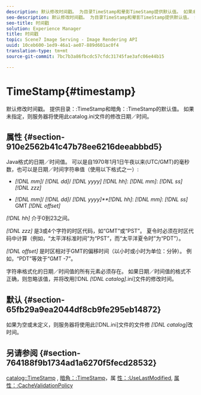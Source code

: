 ```yaml
---
description: 默认修改时间戳。 为目录TimeStamp和晕影TimeStamp提供默认值。 如果未指定，则服务器将使用此catalog.ini文件的修改日期／时间。
seo-description: 默认修改时间戳。 为目录TimeStamp和晕影TimeStamp提供默认值。 如果未指定，则服务器将使用此catalog.ini文件的修改日期／时间。
seo-title: 时间戳
solution: Experience Manager
title: 时间戳
topic: Scene7 Image Serving - Image Rendering API
uuid: 10ceb600-1ed9-46a1-ae07-889d601ac0f4
translation-type: tm+mt
source-git-commit: 7bc7b3a86fbcdc57cfdc31745fae3afc06e44b15

---
```



# TimeStamp{#timestamp}

默认修改时间戳。 提供目录：:TimeStamp和暗角：:TimeStamp的默认值。 如果未指定，则服务器将使用此catalog.ini文件的修改日期／时间。

## 属性 {#section-910e2562b41c47b78ee6216deeabbbd5}

Java格式的日期／时间值。 可以是自1970年1月1日午夜以来(UTC/GMT)的毫秒数，也可以是日期／时间字符串值（使用以下格式之一）:

* *[!DNL mm]*/ *[!DNL dd]*/ *[!DNL yyyy]* *[!DNL hh]*: *[!DNL mm]*: *[!DNL ss]* *[!DNL zzz]*

* *[!DNL mm]*/ *[!DNL dd]*/ *[!DNL yyyy]**[!DNL hh]*: *[!DNL mm]*: *[!DNL ss]* GMT *[!DNL offset]*

*[!DNL hh]* 介于0到23之间。

*[!DNL zzz]* 是3或4个字符的时区代码，如“GMT”或“PST”。 夏令时必须在时区代码中计算（例如，“太平洋标准时间”为“PST”，而“太平洋夏令时”为“PDT”）。

*[!DNL offset]* 是时区相对于GMT的偏移时间（以小时或小时为单位：分钟）。 例如，“PDT”等效于“GMT -7”。

字符串格式化的日期／时间值的所有元素必须存在。 如果日期／时间值的格式不正确，则忽略该值，并将改用[!DNL *[!DNL catalog]*.ini]文件的修改时间。

## 默认 {#section-65fb29a9ea2044df8cb9fe295eb14872}

如果为空或未定义，则服务器将使用此[!DNL.ini]文件的文件修 *[!DNL catalog]*&#x200B;改时间。

## 另请参阅 {#section-764188f9b1734ad1a6270f5fecd28532}

[catalog::TimeStamp](../../../../../ir-api/material-cat/image-rendering-api-ref/c-ir-material-catalog/c-ir-material-data-reference/r-ir-timestamp-dataref.md#reference-6daf7973dc4f4b4e9e8165756db7c319) , [暗角：:TimeStamp](../../../../../ir-api/material-cat/image-rendering-api-ref/c-ir-material-catalog/c-ir-vignette-map-reference/r-ir-timestamp-vignette.md#reference-d57cdd40a6a645d199dbb1d56cc85bc1)，属 [性：:UseLastModified](../../../../../ir-api/material-cat/image-rendering-api-ref/c-ir-material-catalog/c-ir-attributes-reference/r-ir-uselastmodified.md#reference-d2ab628c9e004fedbd38324866dbca1d), [属性：:CacheValidationPolicy](../../../../../ir-api/material-cat/image-rendering-api-ref/c-ir-material-catalog/c-ir-attributes-reference/r-ir-cachevalidationpolicy.md#reference-2d71679733474d8aa116db6ceba87fa4)
